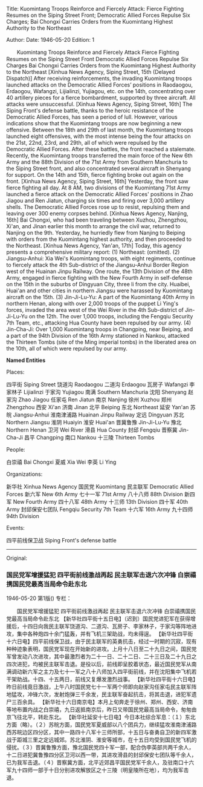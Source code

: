 Title: Kuomintang Troops Reinforce and Fiercely Attack: Fierce Fighting Resumes on the Siping Street Front; Democratic Allied Forces Repulse Six Charges; Bai Chongxi Carries Orders from the Kuomintang Highest Authority to the Northeast

Author:
Date: 1946-05-20
Edition: 1

　　Kuomintang Troops Reinforce and Fiercely Attack
    Fierce Fighting Resumes on the Siping Street Front
    Democratic Allied Forces Repulse Six Charges
    Bai Chongxi Carries Orders from the Kuomintang Highest Authority to the Northeast
    [Xinhua News Agency, Siping Street, 15th (Delayed Dispatch)] After receiving reinforcements, the invading Kuomintang troops launched attacks on the Democratic Allied Forces’ positions in Raodaogou, Erdaogou, Wafangzi, Lijialinzi, Yujiagou, etc. on the 14th, concentrating over 40 artillery pieces for a fierce bombardment, supported by three aircraft. All attacks were unsuccessful.
    [Xinhua News Agency, Siping Street, 16th] The Siping Front's defense battle, thanks to the heroic resistance of the Democratic Allied Forces, has seen a period of lull. However, various indications show that the Kuomintang troops are now beginning a new offensive. Between the 18th and 29th of last month, the Kuomintang troops launched eight offensives, with the most intense being the four attacks on the 21st, 22nd, 23rd, and 29th, all of which were repulsed by the Democratic Allied Forces. After these battles, the front reached a stalemate. Recently, the Kuomintang troops transferred the main force of the New 6th Army and the 88th Division of the 71st Army from Southern Manchuria to the Siping Street front, and also concentrated several aircraft in Shenyang for support. On the 14th and 15th, fierce fighting broke out again on the front.
    [Xinhua News Agency, Siping Street, 16th] Yesterday, the front saw fierce fighting all day. At 8 AM, two divisions of the Kuomintang 71st Army launched a fierce attack on the Democratic Allied Forces' positions in Zhao Jiagou and Ren Jiatun, charging six times and firing over 3,000 artillery shells. The Democratic Allied Forces rose up to resist, repulsing them and leaving over 300 enemy corpses behind.
    [Xinhua News Agency, Nanjing, 16th] Bai Chongxi, who had been traveling between Xuzhou, Zhengzhou, Xi'an, and Jinan earlier this month to arrange the civil war, returned to Nanjing on the 9th. Yesterday, he hurriedly flew from Nanjing to Beiping with orders from the Kuomintang highest authority, and then proceeded to the Northeast.
    [Xinhua News Agency, Yan'an, 17th] Today, this agency presents a comprehensive military report: (1) Northeast: (omitted). (2) Jiangsu-Anhui: Xia Wei's Kuomintang troops, with eight regiments, continue to fiercely attack the 4th Sub-district of the Jiangsu-Anhui Border Region west of the Huainan Jinpu Railway. One route, the 13th Division of the 48th Army, engaged in fierce fighting with the New Fourth Army in self-defense on the 15th in the suburbs of Dingyuan City, three li from the city. Huaibei, Huai'an and other cities in northern Jiangsu were harassed by Kuomintang aircraft on the 15th. (3) Jin-Ji-Lu-Yu: A part of the Kuomintang 40th Army in northern Henan, along with over 2,000 troops of the puppet Li Ying's forces, invaded the area west of the Wei River in the 4th Sub-district of Jin-Ji-Lu-Yu on the 12th. The over 1,000 troops, including the Fengqiu Security 7th Team, etc., attacking Hua County have been repulsed by our army. (4) Jin-Cha-Ji: Over 1,000 Kuomintang troops in Changping, near Beiping, and a part of the 94th Division of the 16th Army stationed in Nankou, attacked the Thirteen Tombs (site of the Ming imperial tombs) in the liberated area on the 10th, all of which were repulsed by our army.

**Named Entities**

Places:

四平街 Siping Street
饶道沟 Raodaogou
二道沟 Erdaogou
瓦房子 Wafangzi
李家林子 Lijialinzi
于家沟 Yujiagou
南满 Southern Manchuria
沈阳 Shenyang
赵家沟 Zhao Jiagou
任家屯 Ren Jiatun
南京 Nanjing
徐州 Xuzhou
郑州 Zhengzhou
西安 Xi'an
济南 Jinan
北平 Beiping
东北 Northeast
延安 Yan'an
苏皖 Jiangsu-Anhui
淮南津浦路 Huainan Jinpu Railway
定远 Dingyuan
苏北 Northern Jiangsu
淮阴 Huaiyin
淮安 Huai'an
晋冀鲁豫 Jin-Ji-Lu-Yu
豫北 Northern Henan
卫河 Wei River
滑县 Hua County
封邱 Fengqiu
晋察冀 Jin-Cha-Ji
昌平 Changping
南口 Nankou
十三陵 Thirteen Tombs

People:

白崇禧 Bai Chongxi
夏威 Xia Wei
李英 Li Ying

Organizations:

新华社 Xinhua News Agency
国民党 Kuomintang
民主联军 Democratic Allied Forces
新六军 New 6th Army
七十一军 71st Army
八十八师 88th Division
新四军 New Fourth Army
四十八军 48th Army
十三师 13th Division
四十军 40th Army
封邱保安七团队 Fengqiu Security 7th Team
十六军 16th Army
九十四师 94th Division

Events:

四平前线保卫战 Siping Front's defense battle



<hr /> 

Original: 


### 国民党军增援猛犯  四平街前线激战再起  民主联军击退六次冲锋  白崇禧携国民党最高当局命令赴东北

1946-05-20
第1版()
专栏：

　　国民党军增援猛犯
    四平街前线激战再起
    民主联军击退六次冲锋
    白崇禧携国民党最高当局命令赴东北
    【新华社四平街十五日电】（迟到）国民党进犯军在获得增援后，十四日向我民主联军饶道沟、二道沟、瓦房子、李家林子，于家沟等阵地进攻，集中各种炮四十余门猛轰，并有飞机三架助战，均未得逞。
    【新华社四平街十六日电】四平前线保卫战，由于民主联军的英勇抗击，经过一时期的沉寂，现有种种迹象表明，国民党军现在开始新的进攻。上月十八日至二十九日之间，国民党军曾发动八次进攻，其中最激烈者为二十一日、二十二日、二十三日及二十九日之四次进犯，均被民主联军击退。是役以后，前线即呈胶着状态，最近国民党军从南满调动新六军之主力及七十一军之八十八师加入四平街前线，并在沈阳集中飞机若干架助战。十四、十五两日，前线又复爆发激烈战事。
    【新华社四平街十六日电】昨日前线竟日激战，上午八时国民党七十一军两个师即向赵家沟任家屯民主联军阵地猛攻，冲锋六次，发射炮弹三千余发，民主联军奋起抗击，将其击退，进犯军遗尸三百余具。
    【新华社十六日南京电】本月上旬奔走于徐州、郑州、西安、济南等地布置内战之白崇禧，九日返抵南京后，昨日又带国民党最高当局命令，匆匆由京飞往北平，转赴东北。
    【新华社延安十七日电】今日本社综合军息：（１）东北方面（略）。（２）苏皖方面，国民党军夏威部以八个团兵力，继续猛攻淮南津浦路西苏皖边区四分区，其中一路四十八军十三师所部，十五日与奋勇自卫的新四军激战于距城三里之定远城郊。苏北淮阴、淮安等城市，在十五日均受到国民党飞机的侵扰。（３）晋冀鲁豫方面，豫北国民党四十军一部，配合伪李英部共两千余人，十二日进犯冀鲁豫四分区卫河以西一带，其进攻滑县的封邱保安七团队等千余人，已为我军击退。（４）晋察冀方面，北平近郊昌平国民党军千余人，及驻南口十六军九十四师一部于十日分别进攻解放区之十三陵（明皇陵所在地），均为我军击退。
